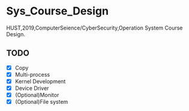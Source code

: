 # Sys_Course_Design
HUST,2019,ComputerSeience/CyberSecurity,Operation System Course Design.
## TODO
- [x] Copy
- [x] Multi-process
- [x] Kernel Development
- [x] Device Driver
- [x] (Optional)Monitor
- [x] (Optional)File system
